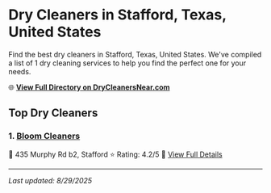 # Dry Cleaners in Stafford, Texas, United States

Find the best dry cleaners in Stafford, Texas, United States. We've compiled a list of 1 dry cleaning services to help you find the perfect one for your needs.

🌐 **[View Full Directory on DryCleanersNear.com](https://drycleanersnear.com/city/US/Texas/Stafford)**

## Top Dry Cleaners

### 1. [Bloom Cleaners](https://drycleanersnear.com/dryCleaner/68a3dafde0c395148228b270/bloom-cleaners)
📍 435 Murphy Rd b2, Stafford
⭐ Rating: 4.2/5
🔗 [View Full Details](https://drycleanersnear.com/dryCleaner/68a3dafde0c395148228b270/bloom-cleaners)


---

*Last updated: 8/29/2025*
